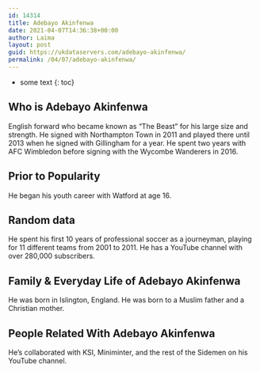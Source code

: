 ```yaml
---
id: 14314
title: Adebayo Akinfenwa
date: 2021-04-07T14:36:38+00:00
author: Laima
layout: post
guid: https://ukdataservers.com/adebayo-akinfenwa/
permalink: /04/07/adebayo-akinfenwa/
---
```


* some text
{: toc}


## Who is Adebayo Akinfenwa
                  
                  
                  
English forward who became known as &#8220;The Beast&#8221; for his large size and strength. He signed with Northampton Town in 2011 and played there until 2013 when he signed with Gillingham for a year. He spent two years with AFC Wimbledon before signing with the Wycombe Wanderers in 2016.
                  
              
            
              
            
                
                
                
## Prior to Popularity
                  
                  
                  
He began his youth career with Watford at age 16.
                  
              
            
              
            
                
                
                
## Random data
                  
                  
                  
He spent his first 10 years of professional soccer as a journeyman, playing for 11 different teams from 2001 to 2011. He has a YouTube channel with over 280,000 subscribers. 
                  
              
            
              
            
                
                
                
## Family & Everyday Life of Adebayo Akinfenwa
                  
                  
                  
He was born in Islington, England. He was born to a Muslim father and a Christian mother.
                  
              
            
              
            
                
                
                
## People Related With Adebayo Akinfenwa
                  
                  
                  
He&#8217;s collaborated with KSI, Miniminter, and the rest of the Sidemen on his YouTube channel.
                  
              
            
              
            
                
              
            
              
              
            
            
              
            
          
          
          